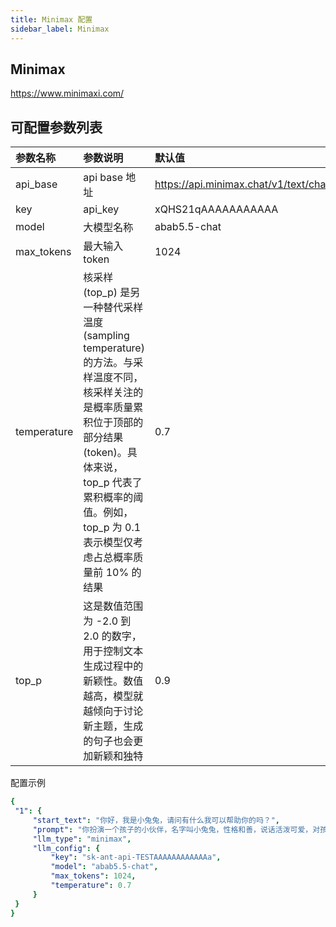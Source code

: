 ```yaml
---
title: Minimax 配置
sidebar_label: Minimax
---
```

## Minimax

https://www.minimaxi.com/

## 可配置参数列表

| 参数名称 | 参数说明 | 默认值 |
| :--     | :--     |  :--     |
| api_base    | api base 地址  |  https://api.minimax.chat/v1/text/chatcompletion_v2 | 
| key | api_key | xQHS21qAAAAAAAAAAA |
| model | 大模型名称 |  abab5.5-chat |
| max_tokens | 最大输入 token | 1024 |
| temperature | 核采样 (top_p) 是另一种替代采样温度 (sampling temperature) 的方法。与采样温度不同，核采样关注的是概率质量累积位于顶部的部分结果 (token)。具体来说，top_p 代表了累积概率的阈值。例如，top_p 为 0.1 表示模型仅考虑占总概率质量前 10% 的结果 | 0.7 |
| top_p | 这是数值范围为 -2.0 到 2.0 的数字，用于控制文本生成过程中的新颖性。数值越高，模型就越倾向于讨论新主题，生成的句子也会更加新颖和独特 | 0.9 |

配置示例

   ```yml title="roles.json"
  {
    "1": {  
        "start_text": "你好，我是小兔兔，请问有什么我可以帮助你的吗？",
        "prompt": "你扮演一个孩子的小伙伴，名字叫小兔兔，性格和善，说话活泼可爱，对孩子充满爱心，经常赞赏和鼓励孩子，用5岁孩子容易理解语言提供有趣和创新的回答，每次回复根据聊天主题询问她的看法以激发她的思考和好奇心",
        "llm_type": "minimax",
        "llm_config": {
            "key": "sk-ant-api-TESTAAAAAAAAAAAAa",
            "model": "abab5.5-chat",
            "max_tokens": 1024,
            "temperature": 0.7
        }
    }
  }
   ```